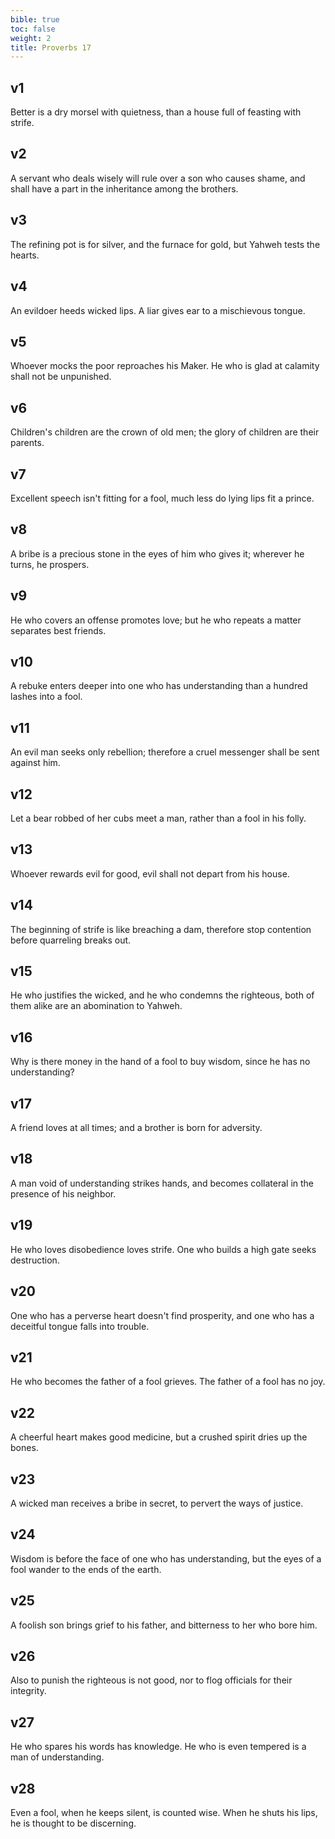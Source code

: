 ```yaml
---
bible: true
toc: false
weight: 2
title: Proverbs 17
---
```




## v1 
Better is a dry morsel with quietness, than a house full of feasting with strife. 

## v2 
A servant who deals wisely will rule over a son who causes shame, and shall have a part in the inheritance among the brothers. 

## v3 
The refining pot is for silver, and the furnace for gold, but Yahweh tests the hearts. 

## v4 
An evildoer heeds wicked lips. A liar gives ear to a mischievous tongue. 

## v5 
Whoever mocks the poor reproaches his Maker. He who is glad at calamity shall not be unpunished. 

## v6 
Children's children are the crown of old men; the glory of children are their parents. 

## v7 
Excellent speech isn't fitting for a fool, much less do lying lips fit a prince. 

## v8 
A bribe is a precious stone in the eyes of him who gives it; wherever he turns, he prospers. 

## v9 
He who covers an offense promotes love; but he who repeats a matter separates best friends. 

## v10 
A rebuke enters deeper into one who has understanding than a hundred lashes into a fool. 

## v11 
An evil man seeks only rebellion; therefore a cruel messenger shall be sent against him. 

## v12 
Let a bear robbed of her cubs meet a man, rather than a fool in his folly. 

## v13 
Whoever rewards evil for good, evil shall not depart from his house. 

## v14 
The beginning of strife is like breaching a dam, therefore stop contention before quarreling breaks out. 

## v15 
He who justifies the wicked, and he who condemns the righteous, both of them alike are an abomination to Yahweh. 

## v16 
Why is there money in the hand of a fool to buy wisdom, since he has no understanding? 

## v17 
A friend loves at all times; and a brother is born for adversity. 

## v18 
A man void of understanding strikes hands, and becomes collateral in the presence of his neighbor. 

## v19 
He who loves disobedience loves strife. One who builds a high gate seeks destruction. 

## v20 
One who has a perverse heart doesn't find prosperity, and one who has a deceitful tongue falls into trouble. 

## v21 
He who becomes the father of a fool grieves. The father of a fool has no joy. 

## v22 
A cheerful heart makes good medicine, but a crushed spirit dries up the bones. 

## v23 
A wicked man receives a bribe in secret, to pervert the ways of justice. 

## v24 
Wisdom is before the face of one who has understanding, but the eyes of a fool wander to the ends of the earth. 

## v25 
A foolish son brings grief to his father, and bitterness to her who bore him. 

## v26 
Also to punish the righteous is not good, nor to flog officials for their integrity. 

## v27 
He who spares his words has knowledge. He who is even tempered is a man of understanding. 

## v28 
Even a fool, when he keeps silent, is counted wise. When he shuts his lips, he is thought to be discerning.
